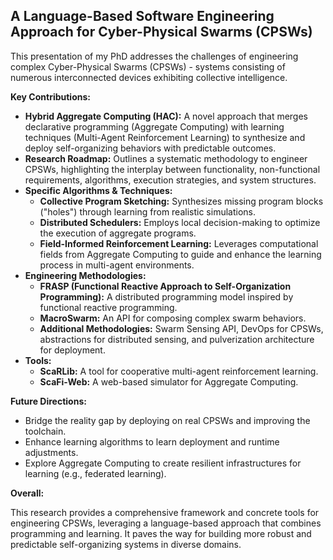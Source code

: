 ## A Language-Based Software Engineering Approach for Cyber-Physical Swarms (CPSWs)

This presentation of my PhD addresses the challenges of engineering complex Cyber-Physical Swarms (CPSWs) - systems consisting of numerous interconnected devices exhibiting collective intelligence.

**Key Contributions:**

* **Hybrid Aggregate Computing (HAC):** A novel approach that merges declarative programming (Aggregate Computing) with learning techniques (Multi-Agent Reinforcement Learning) to synthesize and deploy self-organizing behaviors with predictable outcomes.
* **Research Roadmap:** Outlines a systematic methodology to engineer CPSWs, highlighting the interplay between functionality, non-functional requirements, algorithms, execution strategies, and system structures.
* **Specific Algorithms & Techniques:** 
    * **Collective Program Sketching:**  Synthesizes missing program blocks ("holes") through learning from realistic simulations.
    * **Distributed Schedulers:** Employs local decision-making to optimize the execution of aggregate programs.
    * **Field-Informed Reinforcement Learning:** Leverages computational fields from Aggregate Computing to guide and enhance the learning process in multi-agent environments.
* **Engineering Methodologies:**
    * **FRASP (Functional Reactive Approach to Self-Organization Programming):** A distributed programming model inspired by functional reactive programming.
    * **MacroSwarm:** An API for composing complex swarm behaviors.
    * **Additional Methodologies:** Swarm Sensing API, DevOps for CPSWs, abstractions for distributed sensing, and pulverization architecture for deployment.
* **Tools:**
    * **ScaRLib:** A tool for cooperative multi-agent reinforcement learning.
    * **ScaFi-Web:** A web-based simulator for Aggregate Computing.

**Future Directions:**

* Bridge the reality gap by deploying on real CPSWs and improving the toolchain.
* Enhance learning algorithms to learn deployment and runtime adjustments.
* Explore Aggregate Computing to create resilient infrastructures for learning (e.g., federated learning).

**Overall:**

This research provides a comprehensive framework and concrete tools for engineering CPSWs, leveraging a language-based approach that combines programming and learning. It paves the way for building more robust and predictable self-organizing systems in diverse domains.
